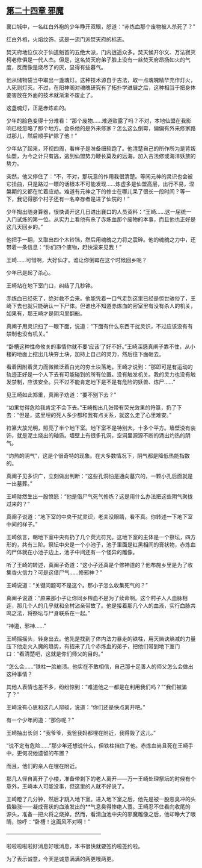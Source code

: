 ## [第二十四章 邪魔](https://www.xxbiquge.com/11_11207/8826178.html)


  襄口城中，一名红白外袍的少年睁开双眼，怒道：“赤炼血那个废物被人杀死了？”

  红白外袍，火焰纹饰，这是一流门派焚天府的标志。

  焚天府地位仅次于仙道魁首的五绝大派，门内逍遥众多。焚天候开尔文、万法寂灭柯老修俱是一代人杰。但是，这名焚天府弟子脸上没有一丝焚天府昂扬如火的气度，反而像是烧尽了的灰，显得有些暮气。

  他从储物袋当中取出一盏魂灯。这种技术源自于古法，取一点魂魄精华充作灯火，人死则灯灭。不过，在阳神阁对魂魄研究有了拓扑学进展之后，这种相当于把身体要害放在外面的技术就渐渐不废止了。

  这盏魂灯，正是赤炼血的。

  少年的脸色变得十分难看：“那个废物……难道败露了吗？不对，本地仙盟在我影响已经忽略了那个地方。会杀他的是外来修家？怎么这么倒霉，偏偏有外来修家路过那儿，然后顺手铲除了他！”

  少年站了起来，环视四周，看样子是准备细软跑了。他清楚自己的所作所为是背叛仙盟，为今之计只有逃，逃到仙盟势力鞭长莫及的远海，加入古法修或海洋妖族的势力。

  突然，他又停住了：“不，不对，那玩意的作用我很清楚。等闲元神的灵识也会被它扭曲，只是路过一瞟的话根本不可能发现……炼虚多是仙盟高层，出行不易，涅槃期的又都在忙着应劫。难道有元神之下的修士在哪儿呆了很长一段时间？等一下，我记得那个村子还有一名幸存者是进了仙院的！”

  少年掏出随身算器，很快调开这几日进出襄口的人员资料：“王崎……这一届统一入门试炼的第一位。从实力上看他有杀了赤炼血那个废物的本事，而且他也正好是这几天回乡的。”

  他把手一翻，又取出四个木铃铛，然后用魂魄之力将之震碎。他的魂魄之力中，还带着一条信息：“你们四个废物，赶快滚来见我！”

  王崎……可惜啊，大好仙才。谁让你倒霉在这个时候回乡呢？

  少年已是起了杀心。

  王崎站在地下室门口，纠结了几秒钟。

  赤炼血已经死了，绝对救不会来。他能凭着一口气走到这里已经是惊世骇俗了，王崎下去也就只能确认一下尸体。但谁也不知道赤炼血的密室里有没有杀人的机关，如果有，那王崎才是阴沟里翻船。

  真阐子用灵识扫了一眼下面，说道：“下面有什么东西干扰灵识，不过应该没有有禁制也没有机关。”

  “卧槽这种性命攸关的事情你就不要‘应该’了好不好。”王崎深感真阐子靠不住，从小楼的地面上挖出几块夯土块，加持上自己的灵力，然后往下面砸去。

  看着因附着灵力而微微泛着白光的夯土块落地，王崎才说到：“那即可是有运动的轨迹正好是一个人下去有可能碰到的所有位置。没有触发机关。我的灵力也没有触发禁制，应该安全。只不过不能肯定地下是不是有危险的妖兽、炼尸……”

  见王崎如此郑重，真阐子劝道：“要不别下去？”

  “如果觉得危险我肯定不会下去。”王崎掏出几张带有荧光效果的符篆，扔了下去：“但是，这里埋的死人多少都和我有点关系，就这么走了心里难安。”

  符篆大放光明，照亮了半个地下室。地下室不是特别大，十多个平方。墙壁没有装饰，就是泥土烧出的釉质。墙壁上有很多孔洞，空洞里源源不断的涌出灼热的阴气。

  “灼热的阴气”，这是个很奇特的现象。在大多数情况下，阴气都是降低热能指数的。

  真阐子见多识广，立刻做出判断：“这些孔洞怕是通向墓穴的，一颗小孔后面就是一出墓葬。”

  王崎陡然生出一股愤怒：“他是借尸气死气修炼？这是用什么办法把这些阴气聚拢过来的？”

  真阐子说道：“地下室的中央干扰灵识，老夫没眼睛，看不真。你转述一下地下室中间的样子。”

  王崎依言，朝地下室中央有扔了几个荧光符咒。这地下室的主体是一个祭坛，四方形的，共有三阶。祭坛中央是一个小池子，池子里面是红黑相间的膏状物，赤炼血的尸体就在小池子边上，池子中间还有一个怪异的雕像。

  听了王崎的转述，真阐子奇道：“这小子还真是个修神道的？他布施乡里是为了收集香火信力？可是这借尸气……修邪神？”

  王崎说道：“关键问题可不是这个。那小子怎么收集死气的？”

  真阐子说道：“原来那小子让你同乡榨血不是为了续命啊。这个村子人人血脉相连，那几个人的几乎就和全村沾亲带故了。他是接着那几个人的血液，实行血脉共鸣之法，将祭坛与尸身联系在一起。”

  “神道，邪神……”

  王崎摇摇头，转身出去。他先是找到了体内法力暴走的铁柱，用天熵诀熵减的力量压下他走火入魔的趋势，有招来了几个赤炼血的弟子，把他们带到地下室门口：“看清楚吧，这就是你们师父的目的。”

  “怎么会……”铁柱一脸崩溃。他实在不敢相信，自己那十足善人的师父怎么会做出这种事情？

  其他人表情也差不多，纷纷惊到：“难道他之一都是在利用我们吗？”“我们被骗了？”

  王崎没有心思和这几人辩驳，说道：“你们还是快点离开吧。”

  有一个少年问道：“那你呢？”

  王崎抽出长剑：“我爷爷，我爸我妈都埋在附近，我得毁了这儿。”

  “说不定有危险……”那少年还想说什么，但铁柱挡住了他。赤炼血尚且死在王崎手中，更何况他遗留的布置？

  而且，他们的亲人在埋在附近。

  那几人径自离开了小楼，准备带剩下的老人离开——万一王崎处理祭坛的时候有个意外，王崎本人可能没事，但这里的人就不好说了。

  王崎瞪了几分钟，然后才跳入地下室。进入地下室之后，他先是被一股恶臭冲的头昏脑涨——凝成膏状的血液发出的**气息臭得惨绝人寰。王崎忍不住看向收尾的源头，准备一把火将之烧掉。然而，看清血池中央的邪魔雕像之后，他却睁大了眼睛，惊呼：“卧槽！这画风不对啊！”

  ——————————————————

  啦啦啦啦啦好消息好哦消息，本书很快就要签约啦签约啦。

  为了表示诚意，今天是诚意满满的两更哦两更。

  
